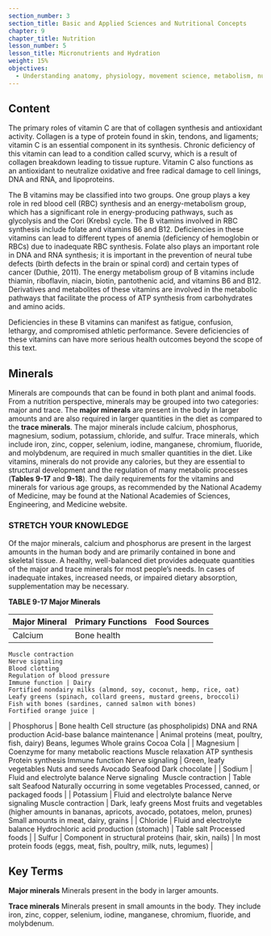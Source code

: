 ```yaml
---
section_number: 3
section_title: Basic and Applied Sciences and Nutritional Concepts
chapter: 9
chapter_title: Nutrition
lesson_number: 5
lesson_title: Micronutrients and Hydration
weight: 15%
objectives:
  - Understanding anatomy, physiology, movement science, metabolism, nutrition, and supplementation.
---
```


## Content
The primary roles of vitamin C are that of collagen synthesis and antioxidant activity. Collagen is a type of protein found in skin, tendons, and ligaments; vitamin C is an essential component in its synthesis. Chronic deficiency of this vitamin can lead to a condition called scurvy, which is a result of collagen breakdown leading to tissue rupture. Vitamin C also functions as an antioxidant to neutralize oxidative and free radical damage to cell linings, DNA and RNA, and lipoproteins.

The B vitamins may be classified into two groups. One group plays a key role in red blood cell (RBC) synthesis and an energy-metabolism group, which has a significant role in energy-producing pathways, such as glycolysis and the Cori (Krebs) cycle. The B vitamins involved in RBC synthesis include folate and vitamins B6 and B12. Deficiencies in these vitamins can lead to different types of anemia (deficiency of hemoglobin or RBCs) due to inadequate RBC synthesis. Folate also plays an important role in DNA and RNA synthesis; it is important in the prevention of neural tube defects (birth defects in the brain or spinal cord) and certain types of cancer (Duthie, 2011). The energy metabolism group of B vitamins include thiamin, riboflavin, niacin, biotin, pantothenic acid, and vitamins B6 and B12. Derivatives and metabolites of these vitamins are involved in the metabolic pathways that facilitate the process of ATP synthesis from carbohydrates and amino acids.

Deficiencies in these B vitamins can manifest as fatigue, confusion, lethargy, and compromised athletic performance. Severe deficiencies of these vitamins can have more serious health outcomes beyond the scope of this text.

## Minerals

Minerals are compounds that can be found in both plant and animal foods. From a nutrition perspective, minerals may be grouped into two categories: major and trace. The **major minerals** are present in the body in larger amounts and are also required in larger quantities in the diet as compared to the **trace minerals**. The major minerals include calcium, phosphorus, magnesium, sodium, potassium, chloride, and sulfur. Trace minerals, which include iron, zinc, copper, selenium, iodine, manganese, chromium, fluoride, and molybdenum, are required in much smaller quantities in the diet. Like vitamins, minerals do not provide any calories, but they are essential to structural development and the regulation of many metabolic processes (**Tables 9-17** and **9-18**). The daily requirements for the vitamins and minerals for various age groups, as recommended by the National Academy of Medicine, may be found at the National Academies of Sciences, Engineering, and Medicine website.

### STRETCH YOUR KNOWLEDGE

Of the major minerals, calcium and phosphorus are present in the largest amounts in the human body and are primarily contained in bone and skeletal tissue. A healthy, well-balanced diet provides adequate quantities of the major and trace minerals for most people’s needs. In cases of inadequate intakes, increased needs, or impaired dietary absorption, supplementation may be necessary.

**TABLE 9-17 Major Minerals**

| Major Mineral | Primary Functions | Food Sources |
|---|---|---|
| Calcium | Bone health
	Muscle contraction
	Nerve signaling
	Blood clotting
	Regulation of blood pressure
	Immune function | Dairy
	Fortified nondairy milks (almond, soy, coconut, hemp, rice, oat)
	Leafy greens (spinach, collard greens, mustard greens, broccoli)
	Fish with bones (sardines, canned salmon with bones)
	Fortified orange juice |
| Phosphorus | Bone health
	Cell structure (as phospholipids)
	DNA and RNA production
	Acid-base balance maintenance | Animal proteins (meat, poultry, fish, dairy)
	Beans, legumes
	Whole grains
	Cocoa
	Cola |
| Magnesium | Coenzyme for many metabolic reactions
	Muscle relaxation
	ATP synthesis
	Protein synthesis
	Immune function
	Nerve signaling | Green, leafy vegetables
	Nuts and seeds
	Avocado
	Seafood
	Dark chocolate |
| Sodium | Fluid and electrolyte balance
	Nerve signaling 
	Muscle contraction | Table salt
	Seafood
	Naturally occurring in some vegetables
	Processed, canned, or packaged foods |
| Potassium | Fluid and electrolyte balance
	Nerve signaling
	Muscle contraction | Dark, leafy greens
	Most fruits and vegetables (higher amounts in bananas, apricots, avocado, potatoes, melon, prunes)
	Small amounts in meat, dairy, grains |
| Chloride | Fluid and electrolyte balance
	Hydrochloric acid production (stomach) | Table salt
	Processed foods |
| Sulfur | Component in structural proteins (hair, skin, nails) | In most protein foods (eggs, meat, fish, poultry, milk, nuts, legumes) |

## Key Terms

**Major minerals**
Minerals present in the body in larger amounts.

**Trace minerals**
Minerals present in small amounts in the body. They include iron, zinc, copper, selenium, iodine, manganese, chromium, fluoride, and molybdenum.